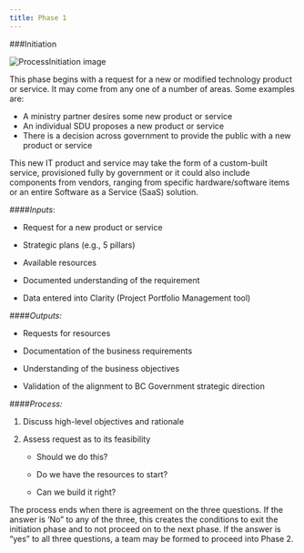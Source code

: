 ```yaml
---
title: Phase 1
---
```

###Initiation

<img src="{%raw%}{{site.baseurl}}{%endraw%}/images/Process_Initiation.png" alt="ProcessInitiation image">

This phase begins with a request for a new or modified technology product or service. It may come from any one of a number of areas. Some examples are:

* A ministry partner desires some new product or service
* An individual SDU proposes a new product or service
* There is a decision across government to provide the public with a new product or service

This new IT product and service may take the form of a custom-built service, provisioned fully by government or it could also include components from vendors, ranging from specific hardware/software items or an entire Software as a Service (SaaS) solution.

####*Inputs*:

* Request for a new product or service

* Strategic plans (e.g., 5 pillars)

* Available resources

* Documented understanding of the requirement

* Data entered into Clarity (Project Portfolio Management tool)

####*Outputs:*

* Requests for resources

* Documentation of the business requirements

* Understanding of the business objectives

* Validation of the alignment to BC Government strategic direction

####*Process:*

1.  Discuss high-level objectives and rationale

2.  Assess request as to its feasibility

    * Should we do this?

    * Do we have the resources to start?

    * Can we build it right?

The process ends when there is agreement on the three questions. If the answer is ‘No” to any of the three, this creates the conditions to exit the initiation phase and to not proceed on to the next phase. If the answer is “yes” to all three questions, a team may be formed to proceed into Phase 2.

